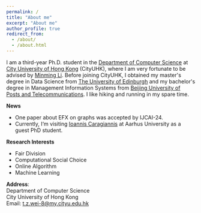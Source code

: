 ```yaml
---
permalink: /
title: "About me"
excerpt: "About me"
author_profile: true
redirect_from: 
  - /about/
  - /about.html
---
```


I am a third-year Ph.D. student in the [Department of Computer Science](https://www.cs.cityu.edu.hk) at [City University of Hong Kong](https://www.cityu.edu.hk) (CityUHK), where I am very fortunate to be advised by [Minming Li](https://www.cs.cityu.edu.hk/~minmli/). Before joining CityUHK, I obtained my master's degree in Data Science from [The University of Edinburgh](https://www.ed.ac.uk) and my bachelor's degree in Management Information Systems from [Beijing University of Posts and Telecommunications](https://www.bupt.edu.cn). I like hiking and running in my spare time.

**News**
* One paper about EFX on graphs was accepted by IJCAI-24.
* Currently, I‘m visiting [Ioannis Caragiannis](https://cs.au.dk/~iannis/) at Aarhus University as a guest PhD student.


**Research Interests**
* Fair Division
* Computational Social Choice
* Online Algorithm
* Machine Learning


**Address**:
<br>Department of Computer Science<br>City University of Hong Kong<br>Email: t.z.wei-8@my.cityu.edu.hk
